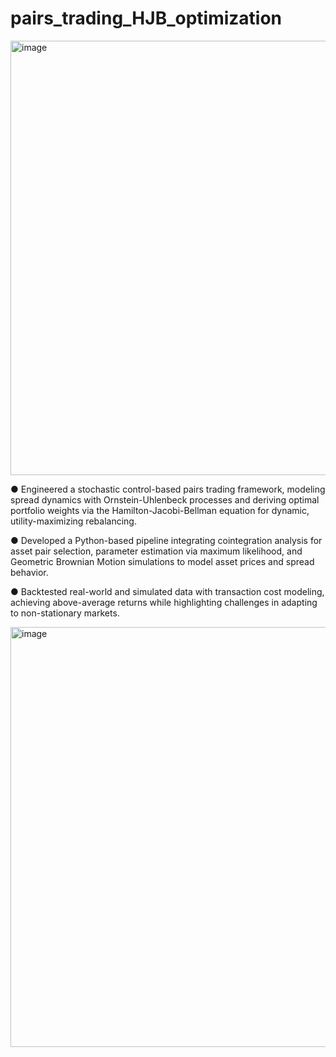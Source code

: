 # pairs_trading_HJB_optimization

<img width="695" alt="image" src="https://github.com/user-attachments/assets/35170765-9058-4f51-9ec1-9b801d580276" />


 ● Engineered a stochastic control-based pairs trading framework, modeling spread dynamics with Ornstein-Uhlenbeck processes 
and deriving optimal portfolio weights via the Hamilton-Jacobi-Bellman equation for dynamic, utility-maximizing rebalancing.  

● Developed a Python-based pipeline integrating cointegration analysis for asset pair selection, parameter estimation via maximum 
likelihood, and Geometric Brownian Motion simulations to model asset prices and spread behavior. 

● Backtested real-world and simulated data with transaction cost modeling, achieving above-average returns while highlighting 
challenges in adapting to non-stationary markets. 

<img width="672" alt="image" src="https://github.com/user-attachments/assets/4b0ad06a-b01d-4745-a945-0cf19b434c80" />

